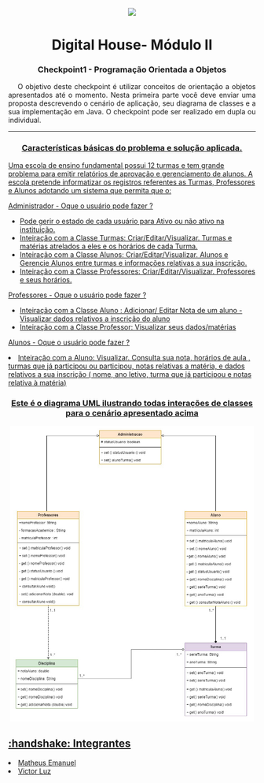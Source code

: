 
<p align="center"><img height="100em" src="https://assets-global.website-files.com/5de98c06bb83ab1e27fc1c95/61c22cc7406e8924694eefe6_60a1bee6049365927b1f1f2a_Digital-House-logo.png" /></p>
<h1 align="center">Digital House- Módulo II</h1>

<h3 align="center">Checkpoint1 - Programação Orientada a Objetos</h2>

<p align="justify">&emsp; O objetivo deste checkpoint é utilizar conceitos de orientação a objetos
apresentados até o momento. Nesta primeira parte você deve enviar uma
proposta descrevendo o cenário de aplicação, seu diagrama de classes e a sua
implementação em Java. O checkpoint pode ser realizado em dupla ou
individual.</p>


---


<h3 align="center"><u>Características básicas do problema e solução aplicada.</h3>


<p>Uma escola de ensino fundamental possui 12 turmas e tem grande problema para emitir relatórios de aprovação e gerenciamento de alunos.
A escola pretende informatizar os registros referentes as Turmas,
 Professores e Alunos adotando um sistema que permita que o:</p>

<p>Administrador - Oque o usuário pode fazer ?</p>
<ul>

<li>Pode gerir o estado de cada usuário para Ativo ou não ativo na instituição.</li>
<li>Inteiração com a Classe Turmas: Criar/Editar/Visualizar. Turmas e matérias atrelados a eles e os horários de cada Turma. </li>
<li>Inteiração com a Classe Alunos: Criar/Editar/Visualizar. Alunos e Gerencie Alunos entre turmas e informações relativas a sua inscrição.</li>
<li>Inteiração com a Classe Professores: Criar/Editar/Visualizar. Professores e seus horários.</li>
 
 </ul>


<p>Professores - Oque o usuário pode fazer ?</p>
 <ul>
<li>Inteiração com a Classe Aluno : Adicionar/ Editar Nota de um aluno - Visualizar dados relativos a inscrição do aluno
<li>Inteiração com a Classe Professor: Visualizar seus dados/matérias </li>
  </ul>


<p>Alunos - Oque o usuário pode fazer ?</p>
<li>Inteiração com a Aluno: Visualizar. Consulta sua nota, horários de aula , turmas que já participou ou participou, notas relativas a matéria, e dados relativos a sua inscrição ( nome,  ano letivo, turma que já participou e notas relativa à matéria)</li>

<h3 align="center">Este é o diagrama UML ilustrando todas interações de classes para o cenário apresentado acima </h3>
<p align="center"><img height="600em" src="./imgDescricao/DiagramaCheckpoint1-POO.jpg" /></p>

####
<div align="start"> 
<h2> :handshake: Integrantes</h2>
  <li><a target="_blank" href="https://github.com/fehbr800" title="Matheus Emanuel Github">Matheus Emanuel</a></li>
  <li><a target="_blank" href="https://github.com/vitinop" title="Victor Luz Github">Victor Luz</a></li>
 
 </div>

